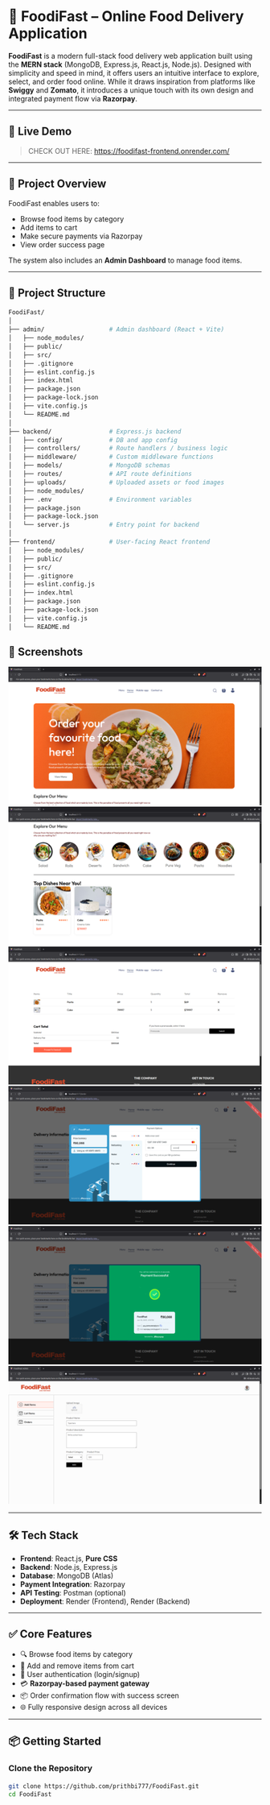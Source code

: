 # 🍔 FoodiFast – Online Food Delivery Application

**FoodiFast** is a modern full-stack food delivery web application built using the **MERN stack** (MongoDB, Express.js, React.js, Node.js). Designed with simplicity and speed in mind, it offers users an intuitive interface to explore, select, and order food online. While it draws inspiration from platforms like **Swiggy** and **Zomato**, it introduces a unique touch with its own design and integrated payment flow via **Razorpay**.

---

## 🚀 Live Demo

> CHECK OUT HERE: https://foodifast-frontend.onrender.com/

---

## 📖 Project Overview

FoodiFast enables users to:
- Browse food items by category
- Add items to cart
- Make secure payments via Razorpay
- View order success page

The system also includes an **Admin Dashboard** to manage food items.

---

## 📁 Project Structure

```bash
FoodiFast/
│
├── admin/                  # Admin dashboard (React + Vite)
│   ├── node_modules/
│   ├── public/
│   ├── src/
│   ├── .gitignore
│   ├── eslint.config.js
│   ├── index.html
│   ├── package.json
│   ├── package-lock.json
│   ├── vite.config.js
│   └── README.md
│
├── backend/                # Express.js backend
│   ├── config/             # DB and app config
│   ├── controllers/        # Route handlers / business logic
│   ├── middleware/         # Custom middleware functions
│   ├── models/             # MongoDB schemas
│   ├── routes/             # API route definitions
│   ├── uploads/            # Uploaded assets or food images
│   ├── node_modules/
│   ├── .env                # Environment variables
│   ├── package.json
│   ├── package-lock.json
│   └── server.js           # Entry point for backend
│
├── frontend/               # User-facing React frontend
│   ├── node_modules/
│   ├── public/
│   ├── src/
│   ├── .gitignore
│   ├── eslint.config.js
│   ├── index.html
│   ├── package.json
│   ├── package-lock.json
│   ├── vite.config.js
│   └── README.md


```






## 📸 Screenshots

![Homepage](screenshots/homepage.png)
![Menu](screenshots/menu.png)
![Cart](screenshots/cart.png)
![Payment](screenshots/payment.png)
![Success](screenshots/success.png)
![Admin](screenshots/admin.png)

---

## 🛠️ Tech Stack

- **Frontend**: React.js, **Pure CSS**
- **Backend**: Node.js, Express.js
- **Database**: MongoDB (Atlas)
- **Payment Integration**: Razorpay
- **API Testing**: Postman (optional)
- **Deployment**: Render (Frontend), Render (Backend)

---

## ✅ Core Features

- 🔍 Browse food items by category
- 🛒 Add and remove items from cart
- 👤 User authentication (login/signup)
- 💳 **Razorpay-based payment gateway**
- 📦 Order confirmation flow with success screen
- 🌐 Fully responsive design across all devices

---

## 📦 Getting Started

### Clone the Repository

```bash
git clone https://github.com/prithbi777/FoodiFast.git
cd FoodiFast
